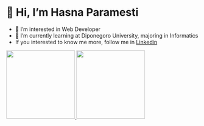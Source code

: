 # 👋 Hi, I’m Hasna Paramesti
- 👀 I’m interested in Web Developer
- 🌱 I’m currently learning at Diponegoro University, majoring in Informatics
- If you interested to know me more, follow me in [Linkedin](https://www.linkedin.com/in/hasna-paramesti/)

<p align="left">
<a href="https://github.com/hasnaprmst">
  <img height="180em" src="https://github-readme-stats-eight-theta.vercel.app/api?username=hasnaprmst&show_icons=true&theme=algolia&include_all_commits=true&count_private=true"/>
  <img height="180em" src="https://github-readme-stats-eight-theta.vercel.app/api/top-langs/?username=hasnaprmst&layout=compact&langs_count=8&theme=algolia"/>
</a>
</p>

<!---
hasnaprmst/hasnaprmst is a ✨ special ✨ repository because its `README.md` (this file) appears on your GitHub profile.
You can click the Preview link to take a look at your changes.
--->
